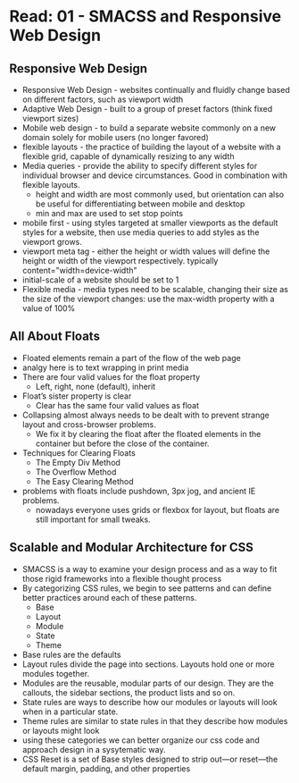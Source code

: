 # Read: 01 - SMACSS and Responsive Web Design

## Responsive Web Design
* Responsive Web Design - websites continually and fluidly change based on different factors, such as viewport width
* Adaptive Web Design - built to a group of preset factors (think fixed viewport sizes)
* Mobile web design - to build a separate website commonly on a new domain solely for mobile users (no longer favored)
* flexible layouts - the practice of building the layout of a website with a flexible grid, capable of dynamically resizing to any width
* Media queries - provide the ability to specify different styles for individual browser and device circumstances. Good in combination with flexible layouts.
  * height and width are most commonly used, but orientation can also be useful for differentiating between mobile and desktop
  * min and max are used to set stop points
* mobile first - using styles targeted at smaller viewports as the default styles for a website, then use media queries to add styles as the viewport grows.
* viewport meta tag - either the height or width values will define the height or width of the viewport respectively. typically content="width=device-width"
* initial-scale of a website should be set to 1 
* Flexible media - media types need to be scalable, changing their size as the size of the viewport changes: use the max-width property with a value of 100%
## All About Floats
* Floated elements remain a part of the flow of the web page
* analgy here is to text wrapping in print media
* There are four valid values for the float property
  * Left, right, none (default), inherit
* Float’s sister property is clear
  * Clear has the same four valid values as float
* Collapsing almost always needs to be dealt with to prevent strange layout and cross-browser problems. 
  * We fix it by clearing the float after the floated elements in the container but before the close of the container.
* Techniques for Clearing Floats
  * The Empty Div Method
  * The Overflow Method
  * The Easy Clearing Method
* problems with floats include pushdown, 3px jog, and ancient IE problems. 
  * nowadays everyone uses grids or flexbox for layout, but floats are still important for small tweaks.
## Scalable and Modular Architecture for CSS
* SMACSS is a way to examine your design process and as a way to fit those rigid frameworks into a flexible thought process
* By categorizing CSS rules, we begin to see patterns and can define better practices around each of these patterns.
  * Base
  * Layout
  * Module
  * State
  * Theme
* Base rules are the defaults
* Layout rules divide the page into sections. Layouts hold one or more modules together.
* Modules are the reusable, modular parts of our design. They are the callouts, the sidebar sections, the product lists and so on.
* State rules are ways to describe how our modules or layouts will look when in a particular state.
* Theme rules are similar to state rules in that they describe how modules or layouts might look
* using these categories we can better organize our css code and approach design in a sysytematic way.
* CSS Reset is a set of Base styles designed to strip out—or reset—the default margin, padding, and other properties
